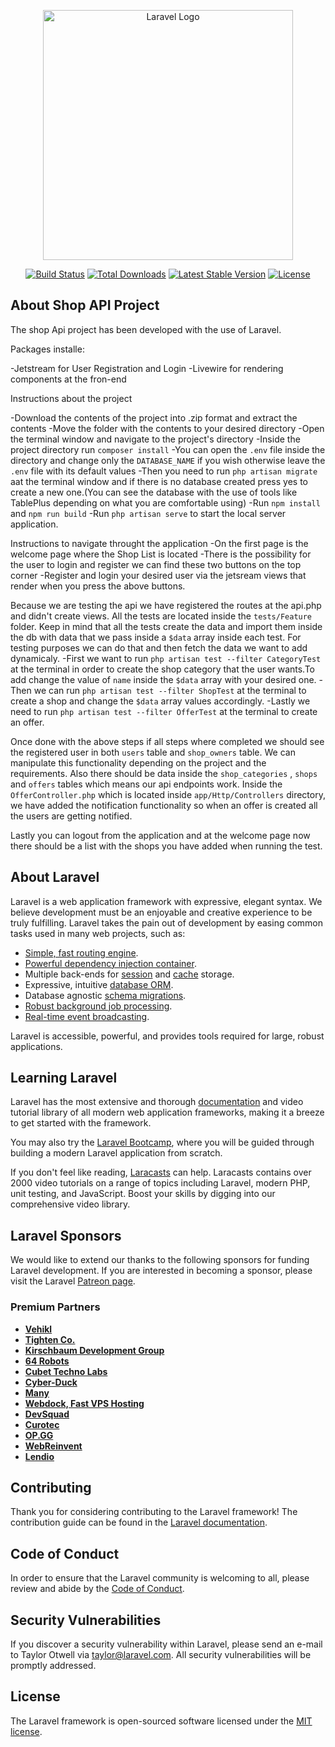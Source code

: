 <p align="center"><a href="https://laravel.com" target="_blank"><img src="https://raw.githubusercontent.com/laravel/art/master/logo-lockup/5%20SVG/2%20CMYK/1%20Full%20Color/laravel-logolockup-cmyk-red.svg" width="400" alt="Laravel Logo"></a></p>

<p align="center">
<a href="https://github.com/laravel/framework/actions"><img src="https://github.com/laravel/framework/workflows/tests/badge.svg" alt="Build Status"></a>
<a href="https://packagist.org/packages/laravel/framework"><img src="https://img.shields.io/packagist/dt/laravel/framework" alt="Total Downloads"></a>
<a href="https://packagist.org/packages/laravel/framework"><img src="https://img.shields.io/packagist/v/laravel/framework" alt="Latest Stable Version"></a>
<a href="https://packagist.org/packages/laravel/framework"><img src="https://img.shields.io/packagist/l/laravel/framework" alt="License"></a>
</p>

## About Shop API Project

The shop Api project has been developed with the use of Laravel.

Packages installe:

-Jetstream for User Registration and Login
-Livewire for rendering components at the fron-end

Instructions about the project

-Download the contents of the project into .zip format and extract the contents
-Move the folder with the contents to your desired directory
-Open the terminal window and navigate to the project's directory
-Inside the project directory run `composer install`
-You can open the `.env` file inside the directory and change only the `DATABASE_NAME` if you wish otherwise leave the `.env` file with its default values
-Then you need to run `php artisan migrate` aat the terminal window and if there is no database created press yes to create a new one.(You can see the database with the use of tools like TablePlus depending on what you are comfortable using)
-Run `npm install` and `npm run build`
-Run `php artisan serve` to start the local server application.

Instructions to navigate throught the application
-On the first page is the welcome page where the Shop List is located
-There is the possibility for the user to login and register we can find these two buttons on the top corner
-Register and login your desired user via the jetsream views that render when you press the above buttons.

Because we are testing the api we have registered the routes at the api.php and didn't create views. All the tests are located inside the `tests/Feature` folder.
Keep in mind that all the tests create the data and import them inside the db with data that we pass inside a `$data` array inside each test. For testing purposes we can do that
and then fetch the data we want to add dynamicaly.
-First we want to run `php artisan test --filter CategoryTest` at the terminal in order to create the shop category that the user wants.To add change the value of `name` inside the `$data` array with your desired one.
-Then we can run `php artisan test --filter ShopTest` at the terminal to create a shop and change the `$data` array values accordingly.
-Lastly we need to run `php artisan test --filter OfferTest` at the terminal to create an offer.

Once done with the above steps if all steps where completed we should see the registered user in both `users` table and `shop_owners` table. We can manipulate this functionality depending on the project and the requirements.
Also there should be data inside the `shop_categories` , `shops` and `offers` tables which means our api endpoints work. Inside the `OfferController.php` which is located inside `app/Http/Controllers` directory,
we have added the notification functionality so when an offer is created all the users are getting notified.

Lastly you can logout from the application and at the welcome page now there should be a list with the shops you have added when running the test.

## About Laravel

Laravel is a web application framework with expressive, elegant syntax. We believe development must be an enjoyable and creative experience to be truly fulfilling. Laravel takes the pain out of development by easing common tasks used in many web projects, such as:

-   [Simple, fast routing engine](https://laravel.com/docs/routing).
-   [Powerful dependency injection container](https://laravel.com/docs/container).
-   Multiple back-ends for [session](https://laravel.com/docs/session) and [cache](https://laravel.com/docs/cache) storage.
-   Expressive, intuitive [database ORM](https://laravel.com/docs/eloquent).
-   Database agnostic [schema migrations](https://laravel.com/docs/migrations).
-   [Robust background job processing](https://laravel.com/docs/queues).
-   [Real-time event broadcasting](https://laravel.com/docs/broadcasting).

Laravel is accessible, powerful, and provides tools required for large, robust applications.

## Learning Laravel

Laravel has the most extensive and thorough [documentation](https://laravel.com/docs) and video tutorial library of all modern web application frameworks, making it a breeze to get started with the framework.

You may also try the [Laravel Bootcamp](https://bootcamp.laravel.com), where you will be guided through building a modern Laravel application from scratch.

If you don't feel like reading, [Laracasts](https://laracasts.com) can help. Laracasts contains over 2000 video tutorials on a range of topics including Laravel, modern PHP, unit testing, and JavaScript. Boost your skills by digging into our comprehensive video library.

## Laravel Sponsors

We would like to extend our thanks to the following sponsors for funding Laravel development. If you are interested in becoming a sponsor, please visit the Laravel [Patreon page](https://patreon.com/taylorotwell).

### Premium Partners

-   **[Vehikl](https://vehikl.com/)**
-   **[Tighten Co.](https://tighten.co)**
-   **[Kirschbaum Development Group](https://kirschbaumdevelopment.com)**
-   **[64 Robots](https://64robots.com)**
-   **[Cubet Techno Labs](https://cubettech.com)**
-   **[Cyber-Duck](https://cyber-duck.co.uk)**
-   **[Many](https://www.many.co.uk)**
-   **[Webdock, Fast VPS Hosting](https://www.webdock.io/en)**
-   **[DevSquad](https://devsquad.com)**
-   **[Curotec](https://www.curotec.com/services/technologies/laravel/)**
-   **[OP.GG](https://op.gg)**
-   **[WebReinvent](https://webreinvent.com/?utm_source=laravel&utm_medium=github&utm_campaign=patreon-sponsors)**
-   **[Lendio](https://lendio.com)**

## Contributing

Thank you for considering contributing to the Laravel framework! The contribution guide can be found in the [Laravel documentation](https://laravel.com/docs/contributions).

## Code of Conduct

In order to ensure that the Laravel community is welcoming to all, please review and abide by the [Code of Conduct](https://laravel.com/docs/contributions#code-of-conduct).

## Security Vulnerabilities

If you discover a security vulnerability within Laravel, please send an e-mail to Taylor Otwell via [taylor@laravel.com](mailto:taylor@laravel.com). All security vulnerabilities will be promptly addressed.

## License

The Laravel framework is open-sourced software licensed under the [MIT license](https://opensource.org/licenses/MIT).
